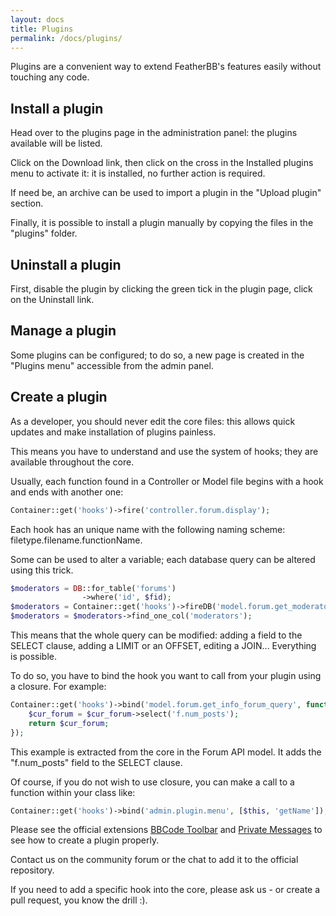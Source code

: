 ```yaml
---
layout: docs
title: Plugins
permalink: /docs/plugins/
---
```


Plugins are a convenient way to extend FeatherBB's features easily without touching any code.

## Install a plugin

Head over to the plugins page in the administration panel: the plugins available will be listed.

Click on the Download link, then click on the cross in the Installed plugins menu to activate it: it is installed, no further action is required.

If need be, an archive can be used to import a plugin in the "Upload plugin" section.

Finally, it is possible to install a plugin manually by copying the files in the "plugins" folder.

## Uninstall a plugin

First, disable the plugin by clicking the green tick in the plugin page, click on the Uninstall link.

## Manage a plugin

Some plugins can be configured; to do so, a new page is created in the "Plugins menu" accessible from the admin panel.

## Create a plugin

As a developer, you should never edit the core files: this allows quick updates and make installation of plugins painless.

This means you have to understand and use the system of hooks; they are available throughout the core.

Usually, each function found in a Controller or Model file begins with a hook and ends with another one:

```php
Container::get('hooks')->fire('controller.forum.display');
```

Each hook has an unique name with the following naming scheme: filetype.filename.functionName.

Some can be used to alter a variable; each database query can be altered using this trick.

```php
$moderators = DB::for_table('forums')
                ->where('id', $fid);
$moderators = Container::get('hooks')->fireDB('model.forum.get_moderators', $moderators);
$moderators = $moderators->find_one_col('moderators');
```

This means that the whole query can be modified: adding a field to the SELECT clause, adding a LIMIT or an OFFSET, editing a JOIN... Everything is possible.

To do so, you have to bind the hook you want to call from your plugin using a closure. For example:

```php
Container::get('hooks')->bind('model.forum.get_info_forum_query', function ($cur_forum) {
    $cur_forum = $cur_forum->select('f.num_posts');
    return $cur_forum;
});
```

This example is extracted from the core in the Forum API model. It adds the "f.num_posts" field to the SELECT clause.

Of course, if you do not wish to use closure, you can make a call to a function within your class like:

```php
Container::get('hooks')->bind('admin.plugin.menu', [$this, 'getName']);
```

Please see the official extensions [BBCode Toolbar](https://github.com/featherbb/bbcode-toolbar) and [Private Messages](https://github.com/featherbb/private-messages) to see how to create a plugin properly.

Contact us on the community forum or the chat to add it to the official repository.

If you need to add a specific hook into the core, please ask us - or create a pull request, you know the drill :).